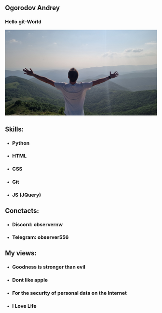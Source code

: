 ## Ogorodov Andrey

### Hello git-World
![me](picture\1.jpg)
## Skills:
* ### Python
* ### HTML
* ### CSS
* ### Git
* ### JS (JQuery)

## Conctacts:
* ### Discord: observernw
* ### Telegram: observer556


## My views:
* ### Goodness is stronger than evil
* ### Dont like apple
* ### For the security of personal data on the Internet
* ### I Love Life